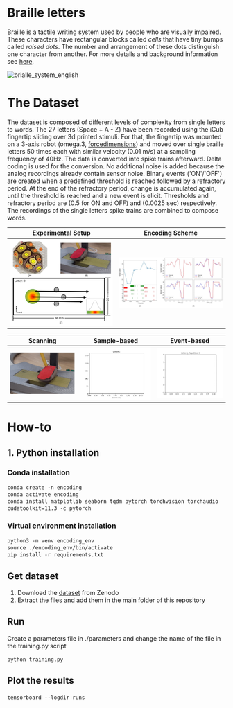 Braille letters
=============

Braille is a tactile writing system used by people who are visually impaired. These characters have rectangular blocks called *cells* that have tiny bumps called *raised dots*. The number and arrangement of these dots distinguish one character from another. For more details and background information see [here](https://en.wikipedia.org/wiki/Braille).

![brialle_system_english](https://user-images.githubusercontent.com/60852381/120632860-bb6c9e00-c469-11eb-8b33-47df012f76b0.jpg)

# The Dataset
The dataset is composed of different levels of complexity from single letters to words. The 27 letters (Space + A - Z) have been recorded using the iCub fingertip sliding over 3d printed stimuli. For that, the fingertip was mounted on a 3-axis robot (omega.3, [forcedimensions](https://www.forcedimension.com/products/omega)) and moved over single braille letters 50 times each with similar velocity (0.01 m/s) at a sampling frequency of 40Hz. The data is converted into spike trains afterward. 
Delta coding is used for the conversion. No additional noise is added because the analog recordings already contain sensor noise. Binary events ('ON'/'OFF') are created when a predefined threshold is reached followed by a refractory period. At the end of the refractory period, change is accumulated again, until the threshold is reached and a new event is elicit. Thresholds and refractory period are (0.5 for ON and OFF) and (0.0025 sec) respectively. The recordings of the single letters spike trains are combined to compose words.

Experimental Setup | Encoding Scheme
:------------:|:------------:
![experiantal_setup](https://github.com/ferqui/tactile_encoding/blob/main/assets/acquisition_setup.JPG) | ![encoding_scheme](https://github.com/ferqui/tactile_encoding/blob/main/assets/figure_encoding-reconstruct.JPG)

Scanning | Sample-based | Event-based 
:------------:|:------------:|:------------:
![scanning](https://github.com/ferqui/tactile_encoding/blob/main/assets/pipeline1.gif) | ![sample_based](https://github.com/ferqui/tactile_encoding/blob/main/assets/pipeline2.gif) | ![event_based](https://github.com/ferqui/tactile_encoding/blob/main/assets/pipeline3.gif)

# How-to
## 1. Python installation
### Conda installation
```
conda create -n encoding
conda activate encoding
conda install matplotlib seaborn tqdm pytorch torchvision torchaudio cudatoolkit=11.3 -c pytorch
```
### Virtual environment installation
```
python3 -m venv encoding_env
source ./encoding_env/bin/activate
pip install -r requirements.txt
```
## Get dataset
1. Download the [dataset](https://zenodo.org/record/6556273) from Zenodo
2. Extract the files and add them in the main folder of this repository

## Run
Create a parameters file in ./parameters and change the name of the file in the training.py script
```
python training.py
```

## Plot the results
```
tensorboard --logdir runs
```